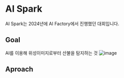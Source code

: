 # AI Spark
AI Spark는 2024년에 AI Factory에서 진행했던 대회입니다.

## Goal  
AI를 이용해 위성이미지로부터 산불을 탐지하는 것
![image](https://github.com/user-attachments/assets/75627cde-cb34-4c9b-84db-14d802b84491)

## Aproach  
